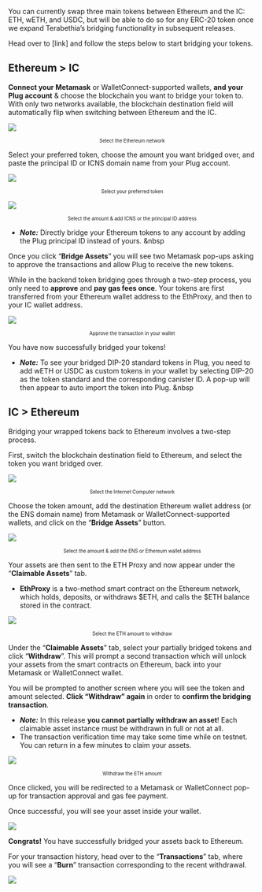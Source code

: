 You can currently swap three main tokens between Ethereum and the IC: ETH, wETH, and USDC, but will be able to do so for any ERC-20 token once we expand Terabethia’s bridging functionality in subsequent releases.

Head over to [link] and follow the steps below to start bridging your tokens.

## Ethereum > IC
**Connect your Metamask** or WalletConnect-supported wallets, **and your Plug account** & choose the blockchain you want to bridge your token to. With only two networks available, the blockchain destination field will automatically flip when switching between Ethereum and the IC.

![](../imgs/eth-ic-network-selector.png)

<center><sub><sup>Select the Ethereum network</sub></sup></center>

Select your preferred token, choose the amount you want bridged over, and paste the principal ID or ICNS domain name from your Plug account.

![](../imgs/asset-selection.png)

<center><sub><sup>Select your preferred token</sub></sup></center>

![](../imgs/eth-amount-selection.png)

<center><sub><sup>Select the amount & add ICNS or the principal ID address</sub></sup></center>

- ***Note:*** Directly bridge your Ethereum tokens to any account by adding the Plug principal ID instead of yours.
&nbsp

Once you click “**Bridge Assets**” you will see two Metamask pop-ups asking to approve the transactions and allow Plug to receive the new tokens. 

While in the backend token bridging goes through a two-step process, you only need to **approve** and **pay gas fees once**. Your tokens are first transferred from your Ethereum wallet address to the EthProxy, and then to your IC wallet address.

![](../imgs/brdige-metamask-popup.png)

<center><sub><sup>Approve the transaction in your wallet</sub></sup></center>

You have now successfully bridged your tokens!

- ***Note:*** To see your bridged DIP-20 standard tokens in Plug, you need to add wETH or USDC as custom tokens in your wallet by selecting DIP-20 as the token standard and the corresponding canister ID. A pop-up will then appear to auto import the token into Plug.
&nbsp


## IC > Ethereum

Bridging your wrapped tokens back to Ethereum involves a two-step process.

First, switch the blockchain destination field to Ethereum, and select the token you want bridged over. 

![](../imgs/ic-eth-network-selector.png)

<center><sub><sup>Select the Internet Computer network</sub></sup></center>

Choose the token amount, add the destination Ethereum wallet address (or the ENS domain name) from Metamask or WalletConnect-supported wallets, and click on the “**Bridge Assets**” button.

![](../imgs/ic-amount-selection.png)

<center><sub><sup>Select the amount & add the ENS or Ethereum wallet address</sub></sup></center>


Your assets are then sent to the ETH Proxy and now appear under the “**Claimable Assets**” tab. 

- ****EthProxy**** is a two-method smart contract on the Ethereum network, which holds, deposits, or withdraws $ETH, and calls the $ETH balance stored in the contract.

![](../imgs/claimable-assets-tab.png)

<center><sub><sup>Select the ETH amount to withdraw</sub></sup></center>

Under the “**Claimable Assets**” tab, select your partially bridged tokens and click “**Withdraw**”. This will prompt a second transaction which will unlock your assets from the smart contracts on Ethereum, back into your Metamask or WalletConnect wallet. 

You will be prompted to another screen where you will see the token and amount selected. **Click “Withdraw” again** in order to **confirm the bridging transaction**.

- ***Note:***  In this release **you cannot partially withdraw an asset**! Each claimable asset instance must be withdrawn in full or not at all.
- The transaction verification time may take some time while on testnet. You can return in a few minutes to claim your assets.

![](../imgs/withdraw-step-2.png)


<center><sub><sup>Withdraw the ETH amount</sub></sup></center>

Once clicked, you will be redirected to a Metamask or WalletConnect pop-up for transaction approval and gas fee payment.

Once successful, you will see your asset inside your wallet.

![](../imgs/Withdraw-to-eth-metamask-Pop-up.png)

**Congrats!** You have successfully bridged your assets back to Ethereum.

For your transaction history, head over to the “**Transactions**” tab, where you will see a “**Burn**” transaction corresponding to the recent withdrawal.

![](../imgs/transaction-tab-burn.png)

